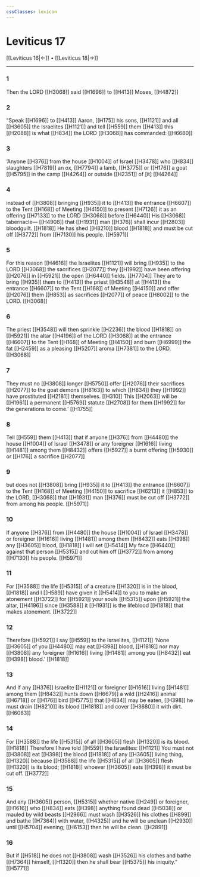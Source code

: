 ```yaml
---
cssClasses: lexicon
---
```


# Leviticus 17

[[Leviticus 16|←]] • [[Leviticus 18|→]]

---

### 1
Then the LORD [[H3068]] said [[H1696]] to [[H413]] Moses, [[H4872]]

### 2
“Speak [[H1696]] to [[H413]] Aaron, [[H175]] his sons, [[H1121]] and all [[H3605]] the Israelites [[H1121]] and tell [[H559]] them [[H413]] this [[H2088]] is what [[H834]] the LORD [[H3068]] has commanded: [[H6680]]

### 3
‘Anyone [[H376]] from the house [[H1004]] of Israel [[H3478]] who [[H834]] slaughters [[H7819]] an ox, [[H7794]] a lamb, [[H3775]] or [[H176]] a goat [[H5795]] in the camp [[H4264]] or outside [[H2351]] of [it] [[H4264]]

### 4
instead of [[H3808]] bringing [[H935]] it to [[H413]] the entrance [[H6607]] to the Tent [[H168]] of Meeting [[H4150]] to present [[H7126]] it as an offering [[H7133]] to the LORD [[H3068]] before [[H6440]] His [[H3068]] tabernacle— [[H4908]] that [[H1931]] man [[H376]] shall incur [[H2803]] bloodguilt. [[H1818]] He has shed [[H8210]] blood [[H1818]] and must be cut off [[H3772]] from [[H7130]] his people. [[H5971]]

### 5
For this reason [[H4616]] the Israelites [[H1121]] will bring [[H935]] to the LORD [[H3068]] the sacrifices [[H2077]] they [[H1992]] have been offering [[H2076]] in [[H5921]] the open [[H6440]] fields. [[H7704]] They are to bring [[H935]] them to [[H413]] the priest [[H3548]] at [[H413]] the entrance [[H6607]] to the Tent [[H168]] of Meeting [[H4150]] and offer [[H2076]] them [[H853]] as sacrifices [[H2077]] of peace [[H8002]] to the LORD. [[H3068]]

### 6
The priest [[H3548]] will then sprinkle [[H2236]] the blood [[H1818]] on [[H5921]] the altar [[H4196]] of the LORD [[H3068]] at the entrance [[H6607]] to the Tent [[H168]] of Meeting [[H4150]] and burn [[H6999]] the fat [[H2459]] as a pleasing [[H5207]] aroma [[H7381]] to the LORD. [[H3068]]

### 7
They must no [[H3808]] longer [[H5750]] offer [[H2076]] their sacrifices [[H2077]] to the goat demons [[H8163]] to which [[H834]] they [[H1992]] have prostituted [[H2181]] themselves. [[H310]] This [[H2063]] will be [[H1961]] a permanent [[H5769]] statute [[H2708]] for them [[H1992]] for the generations to come.’ [[H1755]]

### 8
Tell [[H559]] them [[H413]] that if anyone [[H376]] from [[H4480]] the house [[H1004]] of Israel [[H3478]] or any foreigner [[H1616]] living [[H1481]] among them [[H8432]] offers [[H5927]] a burnt offering [[H5930]] or [[H176]] a sacrifice [[H2077]]

### 9
but does not [[H3808]] bring [[H935]] it to [[H413]] the entrance [[H6607]] to the Tent [[H168]] of Meeting [[H4150]] to sacrifice [[H6213]] it [[H853]] to the LORD, [[H3068]] that [[H1931]] man [[H376]] must be cut off [[H3772]] from among his people. [[H5971]]

### 10
If anyone [[H376]] from [[H4480]] the house [[H1004]] of Israel [[H3478]] or foreigner [[H1616]] living [[H1481]] among them [[H8432]] eats [[H398]] any [[H3605]] blood, [[H1818]] I will set [[H5414]] My face [[H6440]] against that person [[H5315]] and cut him off [[H3772]] from among [[H7130]] his people. [[H5971]]

### 11
For [[H3588]] the life [[H5315]] of a creature [[H1320]] is in the blood, [[H1818]] and I [[H589]] have given it [[H5414]] to you  to make an atonement [[H3722]] for [[H5921]] your souls [[H5315]] upon [[H5921]] the altar, [[H4196]] since [[H3588]] it [[H1931]] is the lifeblood [[H1818]] that makes atonement. [[H3722]]

### 12
Therefore [[H5921]] I say [[H559]] to the Israelites, [[H1121]] ‘None [[H3605]] of you [[H4480]] may eat [[H398]] blood, [[H1818]] nor may [[H3808]] any foreigner [[H1616]] living [[H1481]] among you [[H8432]] eat [[H398]] blood.’ [[H1818]]

### 13
And if any [[H376]] Israelite [[H1121]] or foreigner [[H1616]] living [[H1481]] among them [[H8432]] hunts down [[H6679]] a wild [[H2416]] animal [[H6718]] or [[H176]] bird [[H5775]] that [[H834]] may be eaten, [[H398]] he must drain [[H8210]] its blood [[H1818]] and cover [[H3680]] it with dirt. [[H6083]]

### 14
For [[H3588]] the life [[H5315]] of all [[H3605]] flesh [[H1320]] is its blood. [[H1818]] Therefore I have told [[H559]] the Israelites: [[H1121]] You must not [[H3808]] eat [[H398]] the blood [[H1818]] of any [[H3605]] living thing, [[H1320]] because [[H3588]] the life [[H5315]] of all [[H3605]] flesh [[H1320]] is its blood; [[H1818]] whoever [[H3605]] eats [[H398]] it must be cut off. [[H3772]]

### 15
And any [[H3605]] person, [[H5315]] whether native [[H249]] or foreigner, [[H1616]] who [[H834]] eats [[H398]] anything found dead [[H5038]] or mauled by wild beasts [[H2966]] must wash [[H3526]] his clothes [[H899]] and bathe [[H7364]] with water, [[H4325]] and he will be unclean [[H2930]] until [[H5704]] evening; [[H6153]] then he will be clean. [[H2891]]

### 16
But if [[H518]] he does not [[H3808]] wash [[H3526]] his clothes and bathe [[H7364]] himself, [[H1320]] then he shall bear [[H5375]] his iniquity.” [[H5771]]

